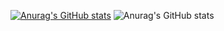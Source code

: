 [![Anurag's GitHub stats](https://github-readme-stats.vercel.app/api?username=KeitaShimura&theme=dracula)](https://github.com/anuraghazra/github-readme-stats)
![Anurag's GitHub stats](https://github-profile-summary-cards.vercel.app/api/cards/profile-details?username=KeitaShimura&theme=dracula)


